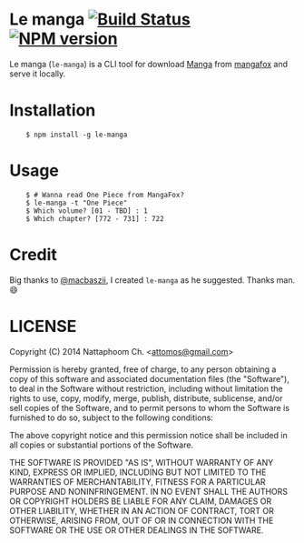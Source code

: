 # Le manga [![Build Status](https://secure.travis-ci.org/attomos/le-manga.svg?branch=master)](http://travis-ci.org/attomos/le-manga) [![NPM version](https://badge.fury.io/js/le-manga.svg)](http://badge.fury.io/js/le-manga)

Le manga (`le-manga`) is a CLI tool for download
[Manga](http://en.wikipedia.org/wiki/Manga) from
[mangafox](http://mangafox.me/) and serve it locally.

# Installation

        $ npm install -g le-manga

# Usage

        $ # Wanna read One Piece from MangaFox?
        $ le-manga -t "One Piece"
        $ Which volume? [01 - TBD] : 1
        $ Which chapter? [772 - 731] : 722


# Credit

Big thanks to [@macbaszii](https://github.com/macbaszii), I created `le-manga`
as he suggested. Thanks man. :smile:

# LICENSE

Copyright (C) 2014 Nattaphoom Ch. &lt;attomos@gmail.com&gt;

Permission is hereby granted, free of charge, to any person obtaining
a copy of this software and associated documentation files (the "Software"),
to deal in the Software without restriction, including without limitation
the rights to use, copy, modify, merge, publish, distribute, sublicense,
and/or sell copies of the Software, and to permit persons to whom the
Software is furnished to do so, subject to the following conditions:

The above copyright notice and this permission notice shall be included
in all copies or substantial portions of the Software.

THE SOFTWARE IS PROVIDED "AS IS", WITHOUT WARRANTY OF ANY KIND,
EXPRESS OR IMPLIED, INCLUDING BUT NOT LIMITED TO THE WARRANTIES
OF MERCHANTABILITY, FITNESS FOR A PARTICULAR PURPOSE AND NONINFRINGEMENT.
IN NO EVENT SHALL THE AUTHORS OR COPYRIGHT HOLDERS BE LIABLE FOR ANY CLAIM,
DAMAGES OR OTHER LIABILITY, WHETHER IN AN ACTION OF CONTRACT,
TORT OR OTHERWISE, ARISING FROM, OUT OF OR IN CONNECTION WITH THE SOFTWARE
OR THE USE OR OTHER DEALINGS IN THE SOFTWARE.
